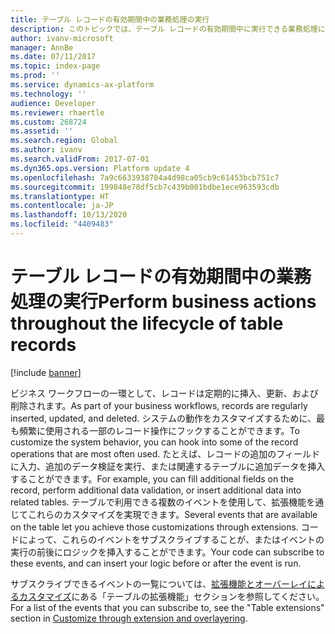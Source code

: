 ```yaml
---
title: テーブル レコードの有効期間中の業務処理の実行
description: このトピックでは、テーブル レコードの有効期間中に実行できる業務処理に関する情報を提供します。
author: ivanv-microsoft
manager: AnnBe
ms.date: 07/11/2017
ms.topic: index-page
ms.prod: ''
ms.service: dynamics-ax-platform
ms.technology: ''
audience: Developer
ms.reviewer: rhaertle
ms.custom: 268724
ms.assetid: ''
ms.search.region: Global
ms.author: ivanv
ms.search.validFrom: 2017-07-01
ms.dyn365.ops.version: Platform update 4
ms.openlocfilehash: 7a9c6633938704a4d98ca05cb9c61453bcb751c7
ms.sourcegitcommit: 199848e78df5cb7c439b001bdbe1ece963593cdb
ms.translationtype: HT
ms.contentlocale: ja-JP
ms.lasthandoff: 10/13/2020
ms.locfileid: "4409483"
---
```

# <a name="perform-business-actions-throughout-the-lifecycle-of-table-records"></a><span data-ttu-id="ed9f6-103">テーブル レコードの有効期間中の業務処理の実行</span><span class="sxs-lookup"><span data-stu-id="ed9f6-103">Perform business actions throughout the lifecycle of table records</span></span>

[!include [banner](../includes/banner.md)]

<span data-ttu-id="ed9f6-104">ビジネス ワークフローの一環として、レコードは定期的に挿入、更新、および削除されます。</span><span class="sxs-lookup"><span data-stu-id="ed9f6-104">As part of your business workflows, records are regularly inserted, updated, and deleted.</span></span> <span data-ttu-id="ed9f6-105">システムの動作をカスタマイズするために、最も頻繁に使用される一部のレコード操作にフックすることができます。</span><span class="sxs-lookup"><span data-stu-id="ed9f6-105">To customize the system behavior, you can hook into some of the record operations that are most often used.</span></span> <span data-ttu-id="ed9f6-106">たとえば、レコードの追加のフィールドに入力、追加のデータ検証を実行、または関連するテーブルに追加データを挿入することができます。</span><span class="sxs-lookup"><span data-stu-id="ed9f6-106">For example, you can fill additional fields on the record, perform additional data validation, or insert additional data into related tables.</span></span> <span data-ttu-id="ed9f6-107">テーブルで利用できる複数のイベントを使用して、拡張機能を通じてこれらのカスタマイズを実現できます。</span><span class="sxs-lookup"><span data-stu-id="ed9f6-107">Several events that are available on the table let you achieve those customizations through extensions.</span></span> <span data-ttu-id="ed9f6-108">コードによって、これらのイベントをサブスクライブすることが、またはイベントの実行の前後にロジックを挿入することができます。</span><span class="sxs-lookup"><span data-stu-id="ed9f6-108">Your code can subscribe to these events, and can insert your logic before or after the event is run.</span></span>

<span data-ttu-id="ed9f6-109">サブスクライブできるイベントの一覧については、[拡張機能とオーバーレイによるカスタマイズ](customization-overlayering-extensions.md#table-extensions)にある「テーブルの拡張機能」セクションを参照してください。</span><span class="sxs-lookup"><span data-stu-id="ed9f6-109">For a list of the events that you can subscribe to, see the "Table extensions" section in [Customize through extension and overlayering](customization-overlayering-extensions.md#table-extensions).</span></span>
